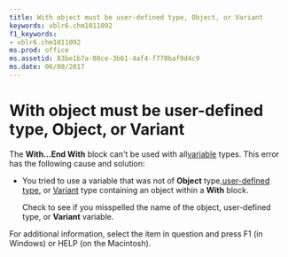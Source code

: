 ```yaml
---
title: With object must be user-defined type, Object, or Variant
keywords: vblr6.chm1011092
f1_keywords:
- vblr6.chm1011092
ms.prod: office
ms.assetid: 83be1b7a-08ce-3b61-4af4-f770baf9d4c9
ms.date: 06/08/2017
---
```



# With object must be user-defined type, Object, or Variant

The  **With...End With** block can't be used with all[variable](../../Glossary/vbe-glossary.md) types. This error has the following cause and solution:



- You tried to use a variable that was not of  **Object** type,[user-defined type](../../Glossary/vbe-glossary.md), or [Variant](../../Glossary/vbe-glossary.md) type containing an object within a **With** block.
    
    Check to see if you misspelled the name of the object, user-defined type, or  **Variant** variable.
    

For additional information, select the item in question and press F1 (in Windows) or HELP (on the Macintosh).

